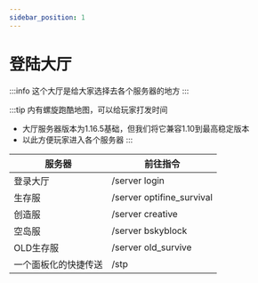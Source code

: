 ```yaml
---
sidebar_position: 1
---
```


# 登陆大厅

:::info
这个大厅是给大家选择去各个服务器的地方
:::

:::tip
内有螺旋跑酷地图，可以给玩家打发时间

- 大厅服务器版本为1.16.5基础，但我们将它兼容1.10到最高稳定版本
- 以此方便玩家进入各个服务器
:::

| 服务器    | 前往指令                      |
| ------ | ------------------------- |
| 登录大厅   | /server login             |
| 生存服    | /server optifine_survival |
| 创造服    | /server creative          |
| 空岛服    | /server bskyblock         |
| OLD生存服 | /server old_survive       |
| 一个面板化的快捷传送 | /stp       |

